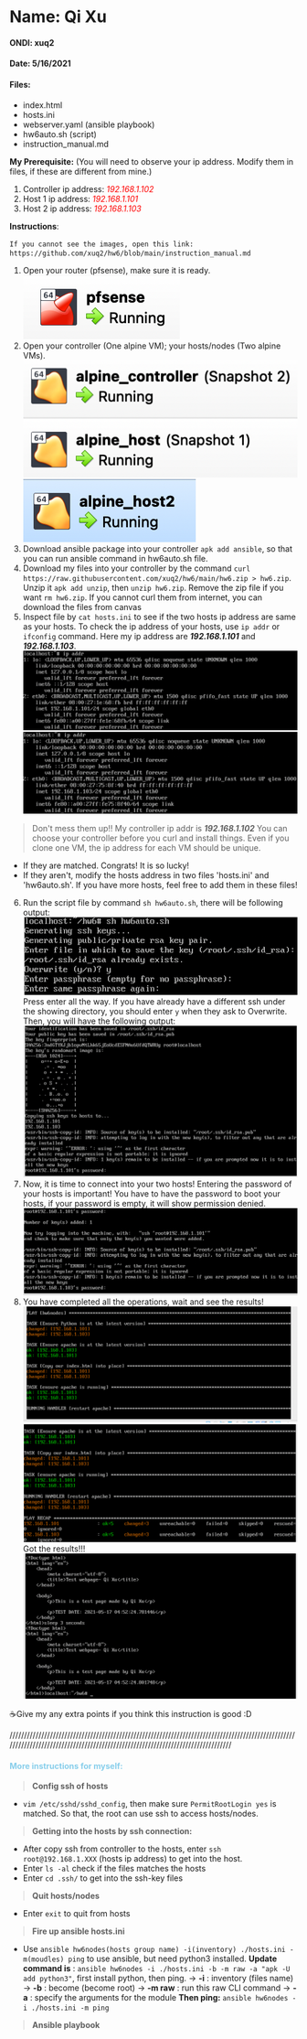 # Name: Qi Xu
#### ONDI: xuq2
#### Date: 5/16/2021

#### Files:
- index.html  
- hosts.ini 
- webserver.yaml (ansible playbook)
- hw6auto.sh (script)
- instruction_manual.md

**My Prerequisite:**
(You will need to observe your ip address. Modify them in files, if these are different from mine.)
1. Controller ip address: <em style="color:red">192.168.1.102</em>
2. Host 1 ip address: <em style="color:red">192.168.1.101</em>
3. Host 2 ip address: <em style="color:red">192.168.1.103</em>

**Instructions**: 
```
If you cannot see the images, open this link: https://github.com/xuq2/hw6/blob/main/instruction_manual.md
```

1. Open your router (pfsense), make sure it is ready. 
![image](/images/router.png)
2. Open your controller (One alpine VM); your hosts/nodes (Two alpine VMs).
 ![image](/images/host.png)![image](/images/host2.png)
3. Download ansible package into your controller `apk add ansible`, so that you can run ansible command in hw6auto.sh file.
4. Download my files into your controller by the command `curl https://raw.githubusercontent.com/xuq2/hw6/main/hw6.zip > hw6.zip`.
Unzip it `apk add unzip`, then `unzip hw6.zip`.
Remove the zip file if you want `rm hw6.zip`.
If you cannot curl them from internet, you can download the files from canvas 
5. Inspect file by `cat hosts.ini` to see if the two hosts ip address are same as your hosts. To check the ip address of your hosts, use `ip addr` or `ifconfig` command. Here my ip address are ***192.168.1.101*** and ***192.168.1.103***.
![image](/images/ip.png) ![image](/images/ip1.png)
 > Don't mess them up!! My controller ip addr is ***192.168.1.102*** You can choose your controller before you curl and install things. Even if you clone one VM, the ip address for each VM should be unique. 

- If they are matched. Congrats! It is so lucky!
- If they aren't, modify the hosts address in two files 'hosts.ini' and 'hw6auto.sh'. If you have more hosts, feel free to add them in these files!
6. Run the script file by command `sh hw6auto.sh`, there will be following output:
![image](/images/output1.png)
Press enter all the way. If you have already have a different ssh under the showing directory, you should enter `y` when they ask to Overwrite.
Then, you will have the following output: 
![image](/images/pass.png)
7. Now, it is time to connect into your two hosts! Entering the password of your hosts is important! You have to have the password to boot your hosts, if your password is empty, it will show permission denied.
![image](/images/pass2.png)
8. You have completed all the operations, wait and see the results!
![image](/images/res1.png)
![image](/images/res2.png)
Got the results!!!
![image](/images/res3.png)

☕️Give my any extra points if you think this instruction is good :D

////////////////////////////////////////////////////////////////////////////////////////////////////////////////////////////////////////////////////////////////////////////////
<h4 style="color:skyblue">More instructions for myself:</h4>

> **Config ssh of hosts**
- `vim /etc/sshd/sshd_config`, then make sure `PermitRootLogin yes` is matched. So that, the root can use ssh to access hosts/nodes.
> **Getting into the hosts by ssh connection:**
- After copy ssh from controller to the hosts, enter `ssh root@192.168.1.XXX` (hosts ip address) to get into the host.
- Enter `ls -al` check if the files matches the hosts
- Enter `cd .ssh/` to get into the ssh-key files
> **Quit hosts/nodes**
- Enter `exit` to quit from hosts
> **Fire up ansible hosts.ini**
- Use `ansible hw6nodes(hosts group name) -i(inventory) ./hosts.ini -m(moudles) ping` to use ansible, but need python3 installed. 
**Update command is** : 
`ansible hw6nodes -i ./hosts.ini -b -m raw -a "apk -U add python3"`, first install python, then ping.
-> **-i** : inventory (files name)
-> **-b** : become (become root)
-> **-m raw** : run this raw CLI command
-> **-a** : specify the arguments for the module
**Then ping:**
`ansible hw6nodes -i ./hosts.ini -m ping`
> **Ansible playbook**
